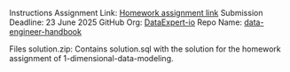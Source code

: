 Instructions
Assignment Link: [Homework assignment link](https://learn.dataexpert.io/assignment/72)
Submission Deadline: 23 June 2025
GitHub Org: [DataExpert-io](https://github.com/DataExpert-io)
Repo Name: [data-engineer-handbook](https://github.com/DataExpert-io/data-engineer-handbook)

Files
solution.zip: Contains solution.sql with the solution for the homework assignment of 1-dimensional-data-modeling.